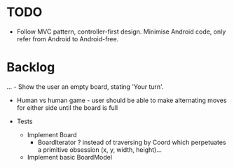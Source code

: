 TODO
====

- Follow MVC pattern, controller-first design. Minimise Android code, only refer from Android to Android-free.

Backlog
=======

... - Show the user an empty board, stating 'Your turn'.
- Human vs human game - user should be able to make alternating moves for either side until the board is full

- Tests
  - Implement Board
    - BoardIterator ?  instead of traversing by Coord which perpetuates a primitive obsession (x, y, width, height)...
  - Implement basic BoardModel

